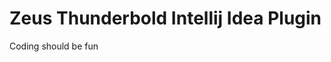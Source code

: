# Zeus Thunderbold Intellij Idea Plugin


<!-- Plugin description -->

Coding should be fun
              
<!-- Plugin description end -->

